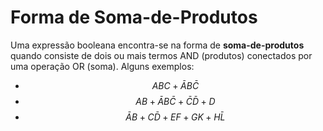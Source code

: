 # Forma de Soma-de-Produtos

Uma expressão booleana encontra-se na forma de **soma-de-produtos** quando consiste de dois ou mais termos AND \(produtos\) conectados por uma operação OR \(soma\). Alguns exemplos:

* $$ABC+\bar{A}B\bar{C}$$
* $$AB+\bar{A}B\bar{C}+\bar{C}\bar{D}+D$$
* $$\bar{A}B+C\bar{D}+EF+GK+H\bar{L}$$







